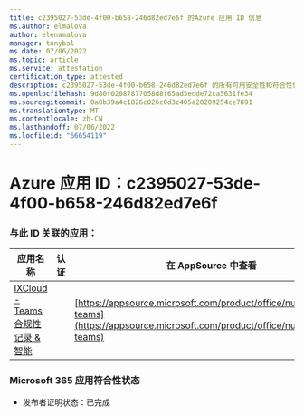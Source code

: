 ```yaml
---
title: c2395027-53de-4f00-b658-246d82ed7e6f 的Azure 应用 ID 信息
ms.author: elmalova
author: elenamalova
manager: tonybal
ms.date: 07/06/2022
ms.topic: article
ms.service: attestation
certification_type: attested
description: c2395027-53de-4f00-b658-246d82ed7e6f 的所有可用安全性和符合性信息。
ms.openlocfilehash: 9d80f02087877058d8f65ad5edde72ca5631fe34
ms.sourcegitcommit: 0a0b39a4c1826c026c0d3c405a20209254ce7891
ms.translationtype: MT
ms.contentlocale: zh-CN
ms.lasthandoff: 07/06/2022
ms.locfileid: "66654119"
---
```

# <a name="azure-app-id-c2395027-53de-4f00-b658-246d82ed7e6f"></a>Azure 应用 ID：c2395027-53de-4f00-b658-246d82ed7e6f


### <a name="apps-associated-with-this-id"></a>与此 ID 关联的应用：
| **应用名称** | **认证** | **在 AppSource 中查看** |
|--------------|---------------|-----------------------|
| [IXCloud - Teams 合规性记录 &amp; 智能](../forward/numonix.nmx-teams.md) |  | [https://appsource.microsoft.com/product/office/numonix.nmx-teams](https://appsource.microsoft.com/product/office/numonix.nmx-teams) |

### <a name="microsoft-365-app-compliance-status"></a>Microsoft 365 应用符合性状态
- 发布者证明状态：已完成
